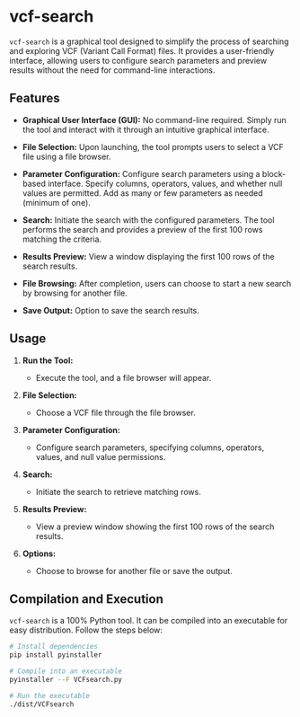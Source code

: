 # vcf-search

`vcf-search` is a graphical tool designed to simplify the process of searching and exploring VCF (Variant Call Format) files. It provides a user-friendly interface, allowing users to configure search parameters and preview results without the need for command-line interactions.

## Features

- **Graphical User Interface (GUI):** No command-line required. Simply run the tool and interact with it through an intuitive graphical interface.

- **File Selection:** Upon launching, the tool prompts users to select a VCF file using a file browser.

- **Parameter Configuration:** Configure search parameters using a block-based interface. Specify columns, operators, values, and whether null values are permitted. Add as many or few parameters as needed (minimum of one).

- **Search:** Initiate the search with the configured parameters. The tool performs the search and provides a preview of the first 100 rows matching the criteria.

- **Results Preview:** View a window displaying the first 100 rows of the search results.

- **File Browsing:** After completion, users can choose to start a new search by browsing for another file.

- **Save Output:** Option to save the search results.

## Usage

1. **Run the Tool:**
   - Execute the tool, and a file browser will appear.

2. **File Selection:**
   - Choose a VCF file through the file browser.

3. **Parameter Configuration:**
   - Configure search parameters, specifying columns, operators, values, and null value permissions.

4. **Search:**
   - Initiate the search to retrieve matching rows.

5. **Results Preview:**
   - View a preview window showing the first 100 rows of the search results.

6. **Options:**
   - Choose to browse for another file or save the output.

## Compilation and Execution

`vcf-search` is a 100% Python tool. It can be compiled into an executable for easy distribution. Follow the steps below:

```bash
# Install dependencies
pip install pyinstaller

# Compile into an executable
pyinstaller --F VCFsearch.py

# Run the executable
./dist/VCFsearch
```
